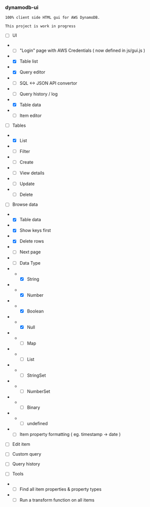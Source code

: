 ### dynamodb-ui

```
100% client side HTML gui for AWS DynamoDB.

This project is work in progress

```

- [ ] UI
-  - [ ] "Login" page with AWS Credentials ( now defined in js/gui.js )
-  - [x] Table list
-  - [x] Query editor
-  - [ ] SQL <-> JSON API convertor 
-  - [ ] Query history / log 
-  - [x] Table data
-  - [ ] Item editor

- [ ] Tables
-  - [x] List
-  - [ ] Filter 
-  - [ ] Create
-  - [ ] View details
-  - [ ] Update
-  - [ ] Delete

- [ ] Browse data
-  - [x] Table data
-  - [x] Show keys first
-  - [x] Delete rows
-  - [ ] Next page
-  - [ ] Data Type
-  -  - [x] String
-  -  - [x] Number
-  -  - [x] Boolean
-  -  - [x] Null
-  -  - [ ] Map
-  -  - [ ] List
-  -  - [ ] StringSet
-  -  - [ ] NumberSet
-  -  - [ ] Binary
-  -  - [ ] undefined
-  - [ ] Item property formatting ( eg. timestamp -> date )
- [ ] Edit item
- [ ] Custom query
- [ ] Query history

- [ ] Tools
-  - [ ] Find all item properties & property types
-  - [ ] Run a transform function on all items
